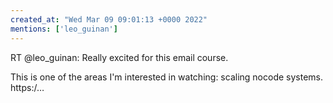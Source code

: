 ```yaml
---
created_at: "Wed Mar 09 09:01:13 +0000 2022"
mentions: ['leo_guinan']
---
```


RT @leo_guinan: Really excited for this email course.

This is one of the areas I'm interested in watching: scaling nocode systems. https:/…